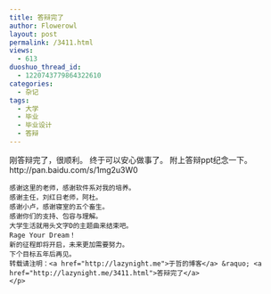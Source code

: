 ```yaml
---
title: 答辩完了
author: Flowerowl
layout: post
permalink: /3411.html
views:
  - 613
duoshuo_thread_id:
  - 1220743779864322610
categories:
  - 杂记
tags:
  - 大学
  - 毕业
  - 毕业设计
  - 答辩
---
```

<p class="p1">
    刚答辩完了，很顺利。
    终于可以安心做事了。
    附上答辩ppt纪念一下。
    http://pan.baidu.com/s/1mg2u3W0

    感谢这里的老师，感谢软件系对我的培养。
    感谢主任，刘红日老师，阿杜。
    感谢小卢，感谢寝室的五个畜生。
    感谢你们的支持、包容与理解。
    大学生活就用头文字D的主题曲来结束吧。
    Rage Your Dream！
    新的征程即将开启，未来更加需要努力。
    下个目标五年后再见。
    转载请注明：<a href="http://lazynight.me">于哲的博客</a> &raquo; <a href="http://lazynight.me/3411.html">答辩完了</a>
    </p>
